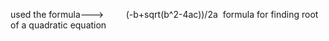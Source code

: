 used the formula--->          (-b+sqrt(b^2-4ac))/2a
​
formula for finding root of a quadratic equation